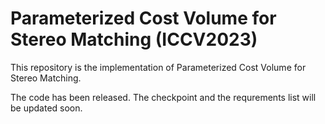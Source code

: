 # Parameterized Cost Volume for Stereo Matching (ICCV2023)
This repository is the implementation of Parameterized Cost Volume for Stereo Matching. 

The code has been released. The checkpoint and the requrements list will be updated soon.  
